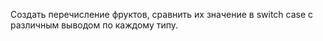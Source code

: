 Создать перечисление фруктов, сравнить их значение в switch case с различным выводом по каждому типу.
